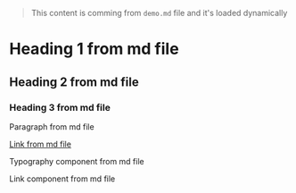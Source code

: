 > This content is comming from `demo.md` file and it's loaded dynamically

# Heading 1 from md file
## Heading 2 from md file
### Heading 3 from md file

Paragraph from md file

[Link from md file](http://toptal.com)

<Typography variant='heading' color='blue'>Typography component from md file</Typography>

<Link target='_blank' href='http://toptal.com'>Link component from md file</Link>
